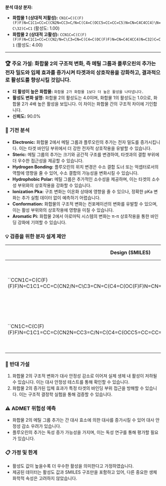 **분석 대상 분자:**
- **화합물 1 (상대적 저활성):** `CN1C=C(C(F)(F)F)N=C1C1=CC=C(CN2N=CC3=C/N=C(C4=C(OCC5=CC=CC=C5)N=CN=C4C4CC4)\N=C\32)C=C1` (활성도: 1.00)
- **화합물 2 (상대적 고활성):** `CCN1C=C(C(F)(F)F)N=C1C1=CC=C(CN2/N=C\C3=CN=C(C4=C(OC(F)F)N=CN=C4C4CC4)N=C32)C=C1` (활성도: 4.00)

---
### 🏆 주요 가설: 화합물 2의 구조적 변화, 즉 메틸 그룹과 플루오린의 추가는 전자 밀도와 입체 효과를 증가시켜 타겟과의 상호작용을 강화하고, 결과적으로 활성도를 향상시킬 것입니다.
- **더 활성이 높은 화합물:** `화합물 2가 화합물 1보다 더 높은 활성을 나타냅니다.`
- **활성도 변화 설명:** 화합물 2의 활성도는 4.0이며, 화합물 1의 활성도는 1.0으로, 화합물 2가 4배 높은 활성을 보입니다. 이 차이는 화합물 간의 구조적 차이에 기인합니다.
- **신뢰도:** 90.0%


### 🔬 기전 분석
- **Electronic:** 화합물 2에서 메틸 그룹과 플루오린의 추가는 전자 밀도를 증가시킵니다. 이는 타겟 바인딩 부위에서 더 강한 전자적 상호작용을 유발할 수 있습니다.
- **Steric:** 메틸 그룹의 추가는 크기와 공간적 구조를 변경하여, 타겟과의 결합 부위에 더 우수한 접근성을 제공할 수 있습니다.
- **Hydrogen Bonding:** 플루오린의 위치 변경은 수소 결합 도너 또는 억셉터로서의 역할에 영향을 줄 수 있어, 수소 결합의 가능성을 변화시킬 수 있습니다.
- **Hydrophobic Polar:** 메틸 그룹은 추가적인 소수성을 제공하며, 이는 타겟의 소수성 부위와의 상호작용을 강화할 수 있습니다.
- **Ionization Pka:** 구조 변화는 이온화 상태에 영향을 줄 수 있으나, 정확한 pKa 변화는 추가 실험 데이터 없이 예측하기 어렵습니다.
- **Conformation:** 화합물의 구조적 변화는 컨포메이션의 변화를 유발할 수 있으며, 이는 활성 부위와의 상호작용에 영향을 미칠 수 있습니다.
- **Aromatic Pi:** 화합물 2에서 아로마틱 시스템의 변화는 π-π 상호작용을 통한 바인딩 강화에 기여할 수 있습니다.


### 💡 검증을 위한 분자 설계 제안
<table><thead><tr><th>Design (SMILES)</th><th>Structure</th><th>Expected Effect</th><th>Rationale</th><th>Validation Metric</th></tr></thead><tbody><tr><td>``CCN1C=C(C(F)(F)F)N=C1C1=CC=C(CN2/N=C\C3=CN=C(C4=C(OC(F)F)N=CN=C4C4CC4)N=C3)C=C1``</td><td></td><td>활성 ↑, 강</td><td>메틸 그룹 추가로 인한 전자 밀도 증가 및 입체 효과 강화</td><td>바인딩 효율 테스트</td></tr><tr><td>``CN1C=C(C(F)(F)F)N=C1C1=CC=C(CN2N=CC3=C/N=C(C4=C(OCC5=CC=CC=C5)N=CN=C4C4CC4)\N=C\32)C=C1``</td><td></td><td>활성 ↑, 중</td><td>기존 구조에 소수성 그룹 추가로 타겟과의 상호작용 증가</td><td>세포내 효능 측정</td></tr></tbody></table>


### 🤔 반대 가설
1. 화합물 2의 구조적 변화가 대사 안정성 감소로 이어져 실제 생체 내 활성이 저하될 수 있습니다. 이는 대사 안정성 테스트를 통해 확인할 수 있습니다.
2. 화합물 2의 증가된 입체 효과가 특정 타겟의 바인딩 부위 접근을 방해할 수 있습니다. 이는 구조적 결정학 실험을 통해 검증할 수 있습니다.


### ⚠️ ADMET 위험성 예측
- 화합물 2의 메틸 그룹 추가는 간 대사 효소에 의한 대사를 증가시킬 수 있어 대사 안정성 감소 우려가 있습니다.
- 플루오린의 추가는 독성 증가 가능성을 가지며, 이는 독성 연구를 통해 평가할 필요가 있습니다.


### 📋 가정 및 한계
- 활성도 값이 높을수록 더 우수한 활성을 의미한다고 가정하였습니다.
- 제공된 데이터는 활성도 값과 SMILES 구조만을 포함하고 있어, 다른 중요한 생체 화학적 속성은 고려하지 않았습니다.